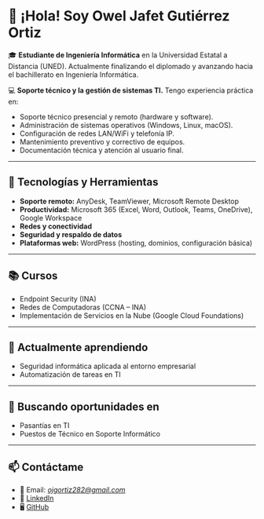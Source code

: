 # 👋 ¡Hola! Soy Owel Jafet Gutiérrez Ortiz  

🎓 **Estudiante de Ingeniería Informática** en la Universidad Estatal a Distancia (UNED). Actualmente finalizando el diplomado y avanzando hacia el bachillerato en Ingeniería Informática.  

💻 **Soporte técnico y la gestión de sistemas TI.** Tengo experiencia práctica en:  
- Soporte técnico presencial y remoto (hardware y software).  
- Administración de sistemas operativos (Windows, Linux, macOS).  
- Configuración de redes LAN/WiFi y telefonía IP.  
- Mantenimiento preventivo y correctivo de equipos.  
- Documentación técnica y atención al usuario final.  

---

## 🔧 Tecnologías y Herramientas  
- **Soporte remoto:** AnyDesk, TeamViewer, Microsoft Remote Desktop  
- **Productividad:** Microsoft 365 (Excel, Word, Outlook, Teams, OneDrive), Google Workspace  
- **Redes y conectividad**  
- **Seguridad y respaldo de datos**  
- **Plataformas web:** WordPress (hosting, dominios, configuración básica)  

---

## 📚 Cursos
- Endpoint Security (INA)  
- Redes de Computadoras (CCNA – INA)  
- Implementación de Servicios en la Nube (Google Cloud Foundations)  

---

## 🌱 Actualmente aprendiendo  
- Seguridad informática aplicada al entorno empresarial  
- Automatización de tareas en TI  

---

## 🤝 Buscando oportunidades en  
- Pasantías en TI  
- Puestos de Técnico en Soporte Informático

---

## 📫 Contáctame  
- 📧 Email: *ojgortiz282@gmail.com*  
- 💼 [LinkedIn](https://www.linkedin.com/in/ojgo282/)  
- 🖥️ [GitHub](https://github.com/Owel282)  
